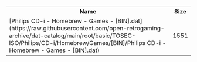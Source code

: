 <table>
<tr><th>Name</th><th>Size</th></tr>
<tr><td>
[Philips CD-i - Homebrew - Games - [BIN].dat](https://raw.githubusercontent.com/open-retrogaming-archive/dat-catalog/main/root/basic/TOSEC-ISO/Philips/CD-i/Homebrew/Games/[BIN]/Philips CD-i - Homebrew - Games - [BIN].dat)
</td><td>1551</td></tr>
</table>

